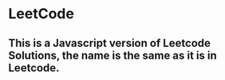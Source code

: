 # LeetCode

## This is a Javascript version of Leetcode Solutions, the name is the same as it is in Leetcode.